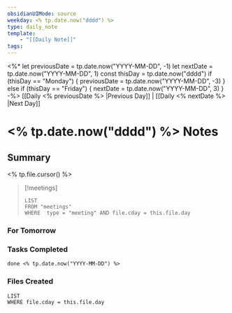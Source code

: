 ```yaml
---
obsidianUIMode: source
weekday: <% tp.date.now("dddd") %>
type: daily_note
template:
    - "[[Daily Note]]"
tags:
---
```

<%*
let previousDate = tp.date.now("YYYY-MM-DD", -1)
let nextDate = tp.date.now("YYYY-MM-DD", 1)
const thisDay = tp.date.now("dddd")
if (thisDay == "Monday") {
    previousDate = tp.date.now("YYYY-MM-DD", -3)
} else if (thisDay == "Friday") {
    nextDate = tp.date.now("YYYY-MM-DD", 3)
}
-%>
[[Daily <% previousDate %> |Previous Day]] | [[Daily <% nextDate %> |Next Day]]
# <% tp.date.now("dddd") %> Notes

## Summary
<% tp.file.cursor() %>

> [!meetings]
> ```dataview
> LIST
> FROM "meetings"
> WHERE  type = "meeting" AND file.cday = this.file.day
> ```

### For Tomorrow

### Tasks Completed
```tasks
done <% tp.date.now("YYYY-MM-DD") %>
```

### Files Created
```dataview
LIST
WHERE file.cday = this.file.day
```